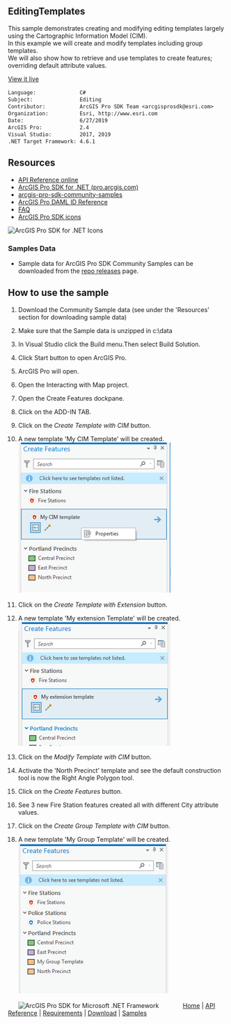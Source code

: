 ## EditingTemplates

<!-- TODO: Write a brief abstract explaining this sample -->
This sample demonstrates creating and modifying editing templates largely using the Cartographic Information Model (CIM).   
In this example we will create and modify templates including group templates.    
We will also show how to retrieve and use templates to create features; overriding default attribute values.   
  


<a href="http://pro.arcgis.com/en/pro-app/sdk/" target="_blank">View it live</a>

<!-- TODO: Fill this section below with metadata about this sample-->
```
Language:              C#
Subject:               Editing
Contributor:           ArcGIS Pro SDK Team <arcgisprosdk@esri.com>
Organization:          Esri, http://www.esri.com
Date:                  6/27/2019
ArcGIS Pro:            2.4
Visual Studio:         2017, 2019
.NET Target Framework: 4.6.1
```

## Resources

* [API Reference online](https://pro.arcgis.com/en/pro-app/sdk/api-reference)
* <a href="https://pro.arcgis.com/en/pro-app/sdk/" target="_blank">ArcGIS Pro SDK for .NET (pro.arcgis.com)</a>
* [arcgis-pro-sdk-community-samples](https://github.com/Esri/arcgis-pro-sdk-community-samples)
* [ArcGIS Pro DAML ID Reference](https://github.com/Esri/arcgis-pro-sdk/wiki/ArcGIS-Pro-DAML-ID-Reference)
* [FAQ](https://github.com/Esri/arcgis-pro-sdk/wiki/FAQ)
* [ArcGIS Pro SDK icons](https://github.com/Esri/arcgis-pro-sdk/releases/tag/2.4.0.19948)

![ArcGIS Pro SDK for .NET Icons](https://Esri.github.io/arcgis-pro-sdk/images/Home/Image-of-icons.png  "ArcGIS Pro SDK Icons")

### Samples Data

* Sample data for ArcGIS Pro SDK Community Samples can be downloaded from the [repo releases](https://github.com/Esri/arcgis-pro-sdk-community-samples/releases) page.  

## How to use the sample
<!-- TODO: Explain how this sample can be used. To use images in this section, create the image file in your sample project's screenshots folder. Use relative url to link to this image using this syntax: ![My sample Image](FacePage/SampleImage.png) -->
1. Download the Community Sample data (see under the 'Resources' section for downloading sample data)  
1. Make sure that the Sample data is unzipped in c:\data  
1. In Visual Studio click the Build menu.Then select Build Solution.  
1. Click Start button to open ArcGIS Pro.  
1. ArcGIS Pro will open.    
1. Open the Interacting with Map project.  
1. Open the Create Features dockpane.   
1. Click on the ADD-IN TAB.    
1. Click on the *Create Template with CIM* button.     
1. A new template 'My CIM Template' will be created.  
![UI](screenshots/Templates_NewCIMTemplate.png)   
  
1. Click on the *Create Template with Extension* button.     
1. A new template 'My extension Template' will be created.  
![UI](screenshots/Templates_NewExtensionTemplate.png)   
  
1. Click on the *Modify Template with CIM* button.     
1. Activate the 'North Precinct' template and see the default construction tool is now the Right Angle Polygon tool.  
1. Click on the *Create Features* button.     
1. See 3 new Fire Station features created all with different City attribute values.  
1. Click on the *Create Group Template with CIM* button.     
1. A new template 'My Group Template' will be created.  
![UI](screenshots/Templates_GroupTemplate.png)   
  


<!-- End -->

&nbsp;&nbsp;&nbsp;&nbsp;&nbsp;&nbsp;<img src="https://esri.github.io/arcgis-pro-sdk/images/ArcGISPro.png"  alt="ArcGIS Pro SDK for Microsoft .NET Framework" height = "20" width = "20" align="top"  >
&nbsp;&nbsp;&nbsp;&nbsp;&nbsp;&nbsp;&nbsp;&nbsp;&nbsp;&nbsp;&nbsp;&nbsp;
[Home](https://github.com/Esri/arcgis-pro-sdk/wiki) | <a href="https://pro.arcgis.com/en/pro-app/sdk/api-reference" target="_blank">API Reference</a> | [Requirements](https://github.com/Esri/arcgis-pro-sdk/wiki#requirements) | [Download](https://github.com/Esri/arcgis-pro-sdk/wiki#installing-arcgis-pro-sdk-for-net) | <a href="https://github.com/esri/arcgis-pro-sdk-community-samples" target="_blank">Samples</a>
